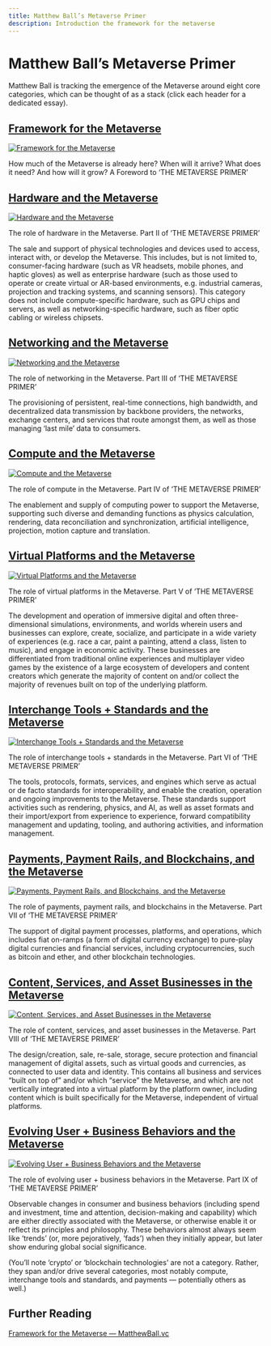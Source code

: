 ```yaml
---
title: Matthew Ball’s Metaverse Primer
description: Introduction the framework for the metaverse
---
```


# Matthew Ball’s Metaverse Primer

Matthew Ball is tracking the emergence of the Metaverse around eight core categories, which can be thought of as a stack (click each header for a dedicated essay).

## [Framework for the Metaverse](https://www.matthewball.vc/all/forwardtothemetaverseprimer)

[![Framework for the Metaverse](https://images.squarespace-cdn.com/content/v1/5d8e9007bc3d0e18a4c49673/1624908542984-Y0NQLNEPG42IR99GR6UD/Capture.PNG?format=500w)](https://www.matthewball.vc/all/forwardtothemetaverseprimer)

How much of the Metaverse is already here? When will it arrive? What does it need? And how will it grow? A Foreword to ‘THE METAVERSE PRIMER’

## [Hardware and the Metaverse](https://www.matthewball.vc/all/hardwaremetaverse)

[![Hardware and the Metaverse](https://images.squarespace-cdn.com/content/v1/5d8e9007bc3d0e18a4c49673/1624968802212-WXMDBWBEZ1JM8J7ZKGKL/VR.jpg?format=500w)](https://www.matthewball.vc/all/hardwaremetaverse)

The role of hardware in the Metaverse. Part II of ‘THE METAVERSE PRIMER’

The sale and support of physical technologies and devices used to access, interact with, or develop the Metaverse. This includes, but is not limited to, consumer-facing hardware (such as VR headsets, mobile phones, and haptic gloves) as well as enterprise hardware (such as those used to operate or create virtual or AR-based environments, e.g. industrial cameras, projection and tracking systems, and scanning sensors). This category does not include compute-specific hardware, such as GPU chips and servers, as well as networking-specific hardware, such as fiber optic cabling or wireless chipsets.

## [Networking and the Metaverse](https://www.matthewball.vc/all/networkingmetaverse)

[![Networking and the Metaverse](https://images.squarespace-cdn.com/content/v1/5d8e9007bc3d0e18a4c49673/1624970150794-V3RL822UFEFX9RM996KR/via3oep3mX5EERi6AGsHkQ.jpg?format=500w)](https://www.matthewball.vc/all/networkingmetaverse)

The role of networking in the Metaverse. Part III of ‘THE METAVERSE PRIMER’

The provisioning of persistent, real-time connections, high bandwidth, and decentralized data transmission by backbone providers, the networks, exchange centers, and services that route amongst them, as well as those managing ‘last mile’ data to consumers.

## [Compute and the Metaverse](https://www.matthewball.vc/all/computemetaverse)

[![Compute and the Metaverse](https://images.squarespace-cdn.com/content/v1/5d8e9007bc3d0e18a4c49673/1624976497288-LAK414WPQARKQ7NSYB8C/jelanisetiho.jpg?format=500w)](https://www.matthewball.vc/all/computemetaverse)

The role of compute in the Metaverse. Part IV of ‘THE METAVERSE PRIMER’

The enablement and supply of computing power to support the Metaverse, supporting such diverse and demanding functions as physics calculation, rendering, data reconciliation and synchronization, artificial intelligence, projection, motion capture and translation.

## [Virtual Platforms and the Metaverse](https://www.matthewball.vc/all/virtualplatformsmetaverse)

[![Virtual Platforms and the Metaverse](https://images.squarespace-cdn.com/content/v1/5d8e9007bc3d0e18a4c49673/1624978912625-H9ZTB9XXQPRZXFS20YNV/Niantic%2BReal%2BWorld%2BPlatform%2BVR%2BAR%2BGlobal%2BSummit%2BVRARA%2B.jpg?format=500w)](https://www.matthewball.vc/all/virtualplatformsmetaverse)

The role of virtual platforms in the Metaverse. Part V of ‘THE METAVERSE PRIMER’

The development and operation of immersive digital and often three-dimensional simulations, environments, and worlds wherein users and businesses can explore, create, socialize, and participate in a wide variety of experiences (e.g. race a car, paint a painting, attend a class, listen to music), and engage in economic activity. These businesses are differentiated from traditional online experiences and multiplayer video games by the existence of a large ecosystem of developers and content creators which generate the majority of content on and/or collect the majority of revenues built on top of the underlying platform.

## [Interchange Tools + Standards and the Metaverse](https://www.matthewball.vc/all/interchangemetaverse)

[![Interchange Tools + Standards and the Metaverse](https://images.squarespace-cdn.com/content/v1/5d8e9007bc3d0e18a4c49673/1624986962285-5O5HCVUJ1V7EZWT3DV46/CP.png?format=500w)](https://www.matthewball.vc/all/interchangemetaverse)

The role of interchange tools + standards in the Metaverse. Part VI of ‘THE METAVERSE PRIMER’

The tools, protocols, formats, services, and engines which serve as actual or de facto standards for interoperability, and enable the creation, operation and ongoing improvements to the Metaverse. These standards support activities such as rendering, physics, and AI, as well as asset formats and their import/export from experience to experience, forward compatibility management and updating, tooling, and authoring activities, and information management.

## [Payments, Payment Rails, and Blockchains, and the Metaverse](https://www.matthewball.vc/all/metaversepayments)

[![Payments, Payment Rails, and Blockchains, and the Metaverse](https://images.squarespace-cdn.com/content/v1/5d8e9007bc3d0e18a4c49673/1626047196332-AHBR1ZAKWUZIREAF3E8B/super-mario-bros-gameplay.png?format=500w)](https://www.matthewball.vc/all/metaversepayments)

The role of payments, payment rails, and blockchains in the Metaverse. Part VII of ‘THE METAVERSE PRIMER’

The support of digital payment processes, platforms, and operations, which includes fiat on-ramps (a form of digital currency exchange) to pure-play digital currencies and financial services, including cryptocurrencies, such as bitcoin and ether, and other blockchain technologies.

## [Content, Services, and Asset Businesses in the Metaverse](https://www.matthewball.vc/all/csametaverse)

[![Content, Services, and Asset Businesses in the Metaverse](https://images.squarespace-cdn.com/content/v1/5d8e9007bc3d0e18a4c49673/1626037268301-IIJL4RFB9GRM81JLS1I1/Come-as-You-Are-RSVP_Gucci-Garden-on-Roblox.jpg?format=500w)](https://www.matthewball.vc/all/csametaverse)

The role of content, services, and asset businesses in the Metaverse. Part VIII of ‘THE METAVERSE PRIMER’

The design/creation, sale, re-sale, storage, secure protection and financial management of digital assets, such as virtual goods and currencies, as connected to user data and identity. This contains all business and services “built on top of” and/or which “service” the Metaverse, and which are not vertically integrated into a virtual platform by the platform owner, including content which is built specifically for the Metaverse, independent of virtual platforms.

## [Evolving User + Business Behaviors and the Metaverse](https://www.matthewball.vc/all/userbehaviorsmetaverse)

[![Evolving User + Business Behaviors and the Metaverse](https://images.squarespace-cdn.com/content/v1/5d8e9007bc3d0e18a4c49673/1626045216458-DAZEHJ2TJKLOSKS8D842/article-2049117-0E5E4E9700000578-261_1024x615_large.jpg?format=500w)](https://www.matthewball.vc/all/userbehaviorsmetaverse)

The role of evolving user + business behaviors in the Metaverse. Part IX of ‘THE METAVERSE PRIMER’

Observable changes in consumer and business behaviors (including spend and investment, time and attention, decision-making and capability) which are either directly associated with the Metaverse, or otherwise enable it or reflect its principles and philosophy. These behaviors almost always seem like ‘trends’ (or, more pejoratively, ‘fads’) when they initially appear, but later show enduring global social significance.

(You’ll note ‘crypto’ or ‘blockchain technologies’ are not a category. Rather, they span and/or drive several categories, most notably compute, interchange tools and standards, and payments — potentially others as well.)

## Further Reading

[Framework for the Metaverse — MatthewBall.vc](https://www.matthewball.vc/all/forwardtothemetaverseprimer)